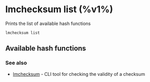 # lmchecksum list (%v1%)

Prints the list of available hash functions

```
lmchecksum list
```

## Available hash functions

### See also

* [lmchecksum](lmchecksum-v1.md)	 - CLI tool for checking the validity of a checksum
